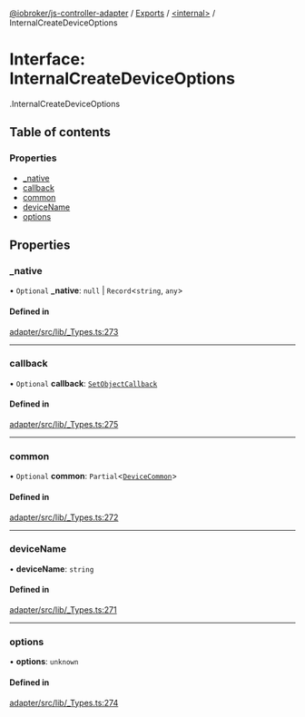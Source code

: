 [@iobroker/js-controller-adapter](../README.md) / [Exports](../modules.md) / [<internal\>](../modules/internal_.md) / InternalCreateDeviceOptions

# Interface: InternalCreateDeviceOptions

[<internal>](../modules/internal_.md).InternalCreateDeviceOptions

## Table of contents

### Properties

- [\_native](internal_.InternalCreateDeviceOptions.md#_native)
- [callback](internal_.InternalCreateDeviceOptions.md#callback)
- [common](internal_.InternalCreateDeviceOptions.md#common)
- [deviceName](internal_.InternalCreateDeviceOptions.md#devicename)
- [options](internal_.InternalCreateDeviceOptions.md#options)

## Properties

### \_native

• `Optional` **\_native**: ``null`` \| `Record`<`string`, `any`\>

#### Defined in

[adapter/src/lib/_Types.ts:273](https://github.com/ioBroker/ioBroker.js-controller/blob/a0c54039/packages/adapter/src/lib/_Types.ts#L273)

___

### callback

• `Optional` **callback**: [`SetObjectCallback`](../modules/internal_.md#setobjectcallback)

#### Defined in

[adapter/src/lib/_Types.ts:275](https://github.com/ioBroker/ioBroker.js-controller/blob/a0c54039/packages/adapter/src/lib/_Types.ts#L275)

___

### common

• `Optional` **common**: `Partial`<[`DeviceCommon`](internal_.DeviceCommon.md)\>

#### Defined in

[adapter/src/lib/_Types.ts:272](https://github.com/ioBroker/ioBroker.js-controller/blob/a0c54039/packages/adapter/src/lib/_Types.ts#L272)

___

### deviceName

• **deviceName**: `string`

#### Defined in

[adapter/src/lib/_Types.ts:271](https://github.com/ioBroker/ioBroker.js-controller/blob/a0c54039/packages/adapter/src/lib/_Types.ts#L271)

___

### options

• **options**: `unknown`

#### Defined in

[adapter/src/lib/_Types.ts:274](https://github.com/ioBroker/ioBroker.js-controller/blob/a0c54039/packages/adapter/src/lib/_Types.ts#L274)
